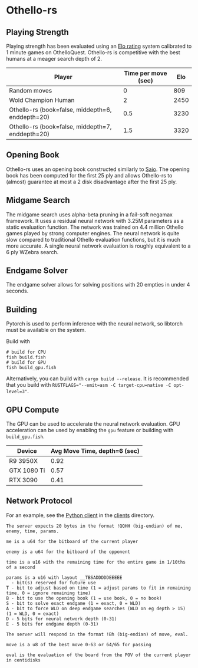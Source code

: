 # Othello-rs

## Playing Strength
Playing strength has been evaluated using an [Elo rating](https://en.wikipedia.org/wiki/Elo_rating_system) system
calibrated to 1 minute games on OthelloQuest.
Othello-rs is competitive with the best humans at a meager search depth of 2.

| Player                                           | Time per move (sec) | Elo  |
|--------------------------------------------------|---------------------|------|
| Random moves                                     | 0                   | 809  |
| Wold Champion Human                              | 2                   | 2450 |
| Othello-rs (book=false, middepth=6, enddepth=20) | 0.5                 | 3230 |
| Othello-rs (book=false, middepth=7, enddepth=20) | 1.5                 | 3320 |

## Opening Book

Othello-rs uses an opening book constructed similarly to [Saio](https://www.romanobenedetto.it/tesi.pdf).
The opening book has been computed for the first 25 ply and allows Othello-rs to (almost) guarantee at most a 2 disk
disadvantage after the first 25 ply.

## Midgame Search

The midgame search uses alpha-beta pruning in a fail-soft negamax framework.
It uses a residual neural network with 3.25M parameters as a static evaluation function.
The network was trained on 4.4 million Othello games played by strong computer engines.
The neural network is quite slow compared to traditional Othello evaluation functions, but it is much more accurate.
A single neural network evaluation is roughly equivalent to a 6 ply WZebra search.

## Endgame Solver

The endgame solver allows for solving positions with 20 empties in under 4 seconds.

## Building
Pytorch is used to perform inference with the neural network, so libtorch must be available on the system.

Build with
```shell
# build for CPU
fish build.fish
# build for GPU
fish build_gpu.fish
```
Alternatively, you can build with `cargo build --release`.
It is recommended that you build with `RUSTFLAGS="--emit=asm -C target-cpu=native -C opt-level=3"`.

## GPU Compute
The GPU can be used to accelerate the neural network evaluation.
GPU acceleration can be used by enabling the `gpu` feature or building with `build_gpu.fish`.

| Device      | Avg Move Time, depth=6 (sec) |
|-------------|------------------------------|
| R9 3950X    | 0.92                         |
| GTX 1080 Ti | 0.57                         |
| RTX 3090    | 0.41                         |


## Network Protocol
For an example, see the [Python client](clients/client.py) in the [clients](clients) directory.


```
The server expects 20 bytes in the format !QQHH (big-endian) of me, enemy, time, params.

me is a u64 for the bitboard of the current player

enemy is a u64 for the bitboard of the opponent

time is a u16 with the remaining time for the entire game in 1/10ths of a second

params is a u16 with layout __TBSADDDDDEEEEE
_ - bit(s) reserved for future use
T - bit to adjust based on time (1 = adjust params to fit in remaining time, 0 = ignore remaining time)
B - bit to use the opening book (1 = use book, 0 = no book)
S - bit to solve exact endgame (1 = exact, 0 = WLD)
A - bit to force WLD on deep endgame searches (WLD on eg depth > 15) (1 = WLD, 0 = exact)
D - 5 bits for neural network depth (0-31)
E - 5 bits for endgame depth (0-31)

The server will respond in the format !Bh (big-endian) of move, eval.

move is a u8 of the best move 0-63 or 64/65 for passing

eval is the evaluation of the board from the POV of the current player in centidisks
```


